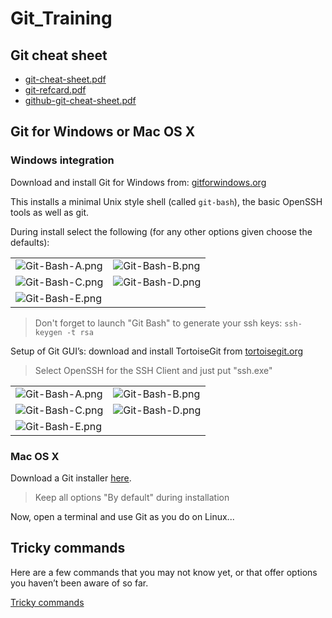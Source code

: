 # Git_Training

## Git cheat sheet

- [git-cheat-sheet.pdf](https://www.elic.ucl.ac.be/TECLIM/Git_Training/src/master/resources/git-cheat-sheet.pdf)
- [git-refcard.pdf](https://www.elic.ucl.ac.be/TECLIM/Git_Training/src/master/resources/git-refcard.pdf)
- [github-git-cheat-sheet.pdf](https://www.elic.ucl.ac.be/TECLIM/Git_Training/src/master/resources/github-git-cheat-sheet.pdf)

## Git for Windows or Mac OS X

### Windows integration

Download and install Git for Windows from: [gitforwindows.org](https://gitforwindows.org/)

This installs a minimal Unix style shell (called `git-bash`), the basic OpenSSH tools as well as git.

During install select the following (for any other options given choose the defaults):

|||
| -------- | -------- |
| ![Git-Bash-A.png](https://webpages.uncc.edu/zwartell/Teaching/Git%20Tutorial/images/Git-Bash-A.png) | ![Git-Bash-B.png](https://webpages.uncc.edu/zwartell/Teaching/Git%20Tutorial/images/Git-Bash-B.png) |
|![Git-Bash-C.png](https://webpages.uncc.edu/zwartell/Teaching/Git%20Tutorial/images/Git-Bash-C.png)|![Git-Bash-D.png](https://webpages.uncc.edu/zwartell/Teaching/Git%20Tutorial/images/Git-Bash-D.png)
|![Git-Bash-E.png](https://webpages.uncc.edu/zwartell/Teaching/Git%20Tutorial/images/Git-Bash-E.png)||

> Don't forget to launch "Git Bash" to generate your ssh keys: `ssh-keygen -t rsa`

Setup of Git GUI’s: download and install TortoiseGit from [tortoisegit.org](https://tortoisegit.org/)

> Select OpenSSH for the SSH Client and just put "ssh.exe"

|||
| -------- | -------- |
| ![Git-Bash-A.png](https://www.elic.ucl.ac.be/TECLIM/Git_Training/raw/master/resources/1.png) | ![Git-Bash-B.png](https://www.elic.ucl.ac.be/TECLIM/Git_Training/raw/master/resources/2.png) |
|![Git-Bash-C.png](https://www.elic.ucl.ac.be/TECLIM/Git_Training/raw/master/resources/3.png)|![Git-Bash-D.png](https://www.elic.ucl.ac.be/TECLIM/Git_Training/raw/master/resources/4.png)
|![Git-Bash-E.png](https://www.elic.ucl.ac.be/TECLIM/Git_Training/raw/master/resources/5.png)||

### Mac OS X

Download a Git installer [here](https://sourceforge.net/projects/git-osx-installer/).

> Keep all options "By default" during installation

Now, open a terminal and use Git as you do on Linux...

## Tricky commands

Here are a few commands that you may not know yet, or that offer options you haven’t been aware of so far.

[Tricky commands](https://www.elic.ucl.ac.be/TECLIM/Git_Training/src/master/resources/tricky.md)
